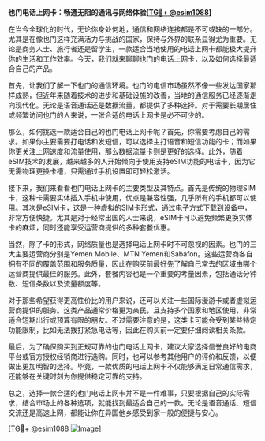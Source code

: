 **也门电话上网卡：畅通无阻的通讯与网络体验[[TG💪+ @esim1088](https://t.me/s/esim1088)]**

在当今全球化的时代，无论你身处何地，通信和网络连接都是不可或缺的一部分。尤其是在像也门这样充满活力与挑战的国家，保持与外界的联系显得尤为重要。无论是商务人士、旅行者还是留学生，一款适合当地使用的电话上网卡都能极大提升你的生活和工作效率。今天，我们就来聊聊也门的电话上网卡，以及如何选择最适合自己的产品。

首先，让我们了解一下也门的通信环境。也门的电信市场虽然不像一些发达国家那样成熟，但近年来随着技术的进步和基础设施的改善，当地的通信服务已经逐渐走向现代化。无论是语音通话还是数据流量，都提供了多种选择。对于需要长期居住或频繁访问也门的人来说，一张合适的电话上网卡是必不可少的。

那么，如何挑选一款适合自己的也门电话上网卡呢？首先，你需要考虑自己的需求。如果你主要需要打电话和发短信，可以选择主打语音和短信功能的卡；而如果你更关注上网速度和流量使用，那么数据流量卡则是更好的选择。此外，随着eSIM技术的发展，越来越多的人开始倾向于使用支持eSIM功能的电话卡，因为它无需物理更换卡槽，只需通过手机设置即可轻松激活。

接下来，我们来看看也门电话上网卡的主要类型及其特点。首先是传统的物理SIM卡，这种卡需要实体插入手机中使用，优点是兼容性强，几乎所有的手机都可以使用。其次是eSIM卡，这是一种虚拟的SIM卡形式，通过电子方式下载到设备中，非常方便快捷。尤其是对于经常出国的人士来说，eSIM卡可以避免频繁更换实体卡的麻烦，同时还能享受运营商提供的多种套餐优惠。

当然，除了卡的形式，网络质量也是选择电话上网卡时不可忽视的因素。也门的三大主要运营商分别是Yemen Mobile、MTN Yemen和Sabafon。这些运营商各自拥有不同的覆盖范围和服务质量，因此在购买前最好先了解自己常去的区域由哪个运营商提供最佳的服务。此外，套餐内容也是一个重要的考量因素，包括通话分钟数、短信条数以及流量额度等。

对于那些希望获得更高性价比的用户来说，还可以关注一些国际漫游卡或者虚拟运营商提供的服务。这类产品通常价格更为亲民，且支持多个国家和地区使用，非常适合短期出行或预算有限的朋友。不过需要注意的是，这类卡可能会受到某些特定功能限制，比如无法拨打紧急电话等，因此在购买前一定要仔细阅读相关条款。

最后，为了确保购买到正规可靠的也门电话上网卡，建议大家选择信誉良好的电商平台或官方授权经销商进行选购。同时，也可以参考其他用户的评价和反馈，以便做出更加明智的选择。毕竟，一款优质的电话上网卡不仅能够满足日常通信需求，还能够在关键时刻为你提供稳定可靠的支持。

总之，选择一款合适的也门电话上网卡并不是一件难事，只要根据自己的实际需求，结合市场上的各种选项，就能找到最适合自己的一款。无论是语音通话、短信交流还是高速上网，都能让你在异国他乡感受到家一般的便捷与安心。

[[TG💪+ @esim1088](https://t.me/s/esim1088) ![Image](https://i.postimg.cc/4NQfJmqS/Snipaste-2025-05-13-00-14-12.png)]